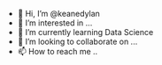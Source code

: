 - 👋 Hi, I’m @keanedylan
- 👀 I’m interested in ...
- 🌱 I’m currently learning Data Science
- 💞️ I’m looking to collaborate on ...
- 📫 How to reach me ..

<!---
keanedylan/keanedylan is a ✨ special ✨ repository because its `README.md` (this file) appears on your GitHub profile.
You can click the Preview link to take a look at your changes.
--->
